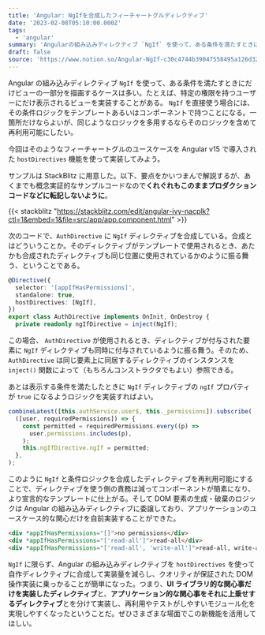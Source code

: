 ```yaml
---
title: 'Angular: NgIfを合成したフィーチャートグルディレクティブ'
date: '2023-02-08T05:10:00.000Z'
tags:
  - 'angular'
summary: 'Angularの組み込みディレクティブ `NgIf` を使って、ある条件を満たすときにだけビューの一部分を描画するケースは多い。今回はそのようなフィーチャートグルのユースケースをAngular v15で導入された `hostDirectives` 機能を使って実装してみよう。'
draft: false
source: 'https://www.notion.so/Angular-NgIf-c30c4744b39047558495a126d32ad0d9'
---
```


Angular の組み込みディレクティブ `NgIf` を使って、ある条件を満たすときにだけビューの一部分を描画するケースは多い。たとえば、特定の権限を持つユーザーにだけ表示されるビューを実装することがある。 `NgIf` を直接使う場合には、その条件ロジックをテンプレートあるいはコンポーネントで持つことになる。一箇所だけならよいが、同じようなロジックを多用するならそのロジックを含めて再利用可能にしたい。

今回はそのようなフィーチャートグルのユースケースを Angular v15 で導入された `hostDirectives` 機能を使って実装してみよう。

サンプルは StackBlitz に用意した。以下、要点をかいつまんで解説するが、あくまでも概念実証的なサンプルコードなので**くれぐれもこのままプロダクションコードなどに転記しないように**。

{{< stackblitz "https://stackblitz.com/edit/angular-ivy-nacplk?ctl=1&embed=1&file=src/app/app.component.html" >}}

次のコードで、`AuthDirective` に `NgIf` ディレクティブを合成している。合成とはどういうことか。そのディレクティブがテンプレートで使用されるとき、あたかも合成されたディレクティブも同じ位置に使用されているかのように振る舞う、ということである。

```typescript
@Directive({
  selector: '[appIfHasPermissions]',
  standalone: true,
  hostDirectives: [NgIf],
})
export class AuthDirective implements OnInit, OnDestroy {
  private readonly ngIfDirective = inject(NgIf);
```

この場合、 `AuthDirective` が使用されるとき、ディレクティブが付与された要素に `NgIf` ディレクティブも同時に付与されているように振る舞う。そのため、 `AuthDirective` は同じ要素上に同居するディレクティブのインスタンスを `inject()` 関数によって（もちろんコンストラクタでもよい）参照できる。

あとは表示する条件を満たしたときに `NgIf` ディレクティブの `ngIf` プロパティが `true` になるようロジックを実装すればよい。

```typescript
combineLatest([this.authService.user$, this._permissions]).subscribe(
  ([user, requiredPermissions]) => {
    const permitted = requiredPermissions.every((p) =>
      user.permissions.includes(p),
    );
    this.ngIfDirective.ngIf = permitted;
  },
);
```

このように `NgIf` と条件ロジックを合成したディレクティブを再利用可能にすることで、ディレクティブを使う側の責務は減ってコンポーネントが簡素になり、より宣言的なテンプレートに仕上がる。そして DOM 要素の生成・破棄のロジックは Angular の組み込みディレクティブに委譲しており、アプリケーションのユースケース的な関心だけを自前実装することができた。

```html
<div *appIfHasPermissions="[]">no permissions</div>
<div *appIfHasPermissions="['read-all']">read-all</div>
<div *appIfHasPermissions="['read-all', 'write-all']">read-all, write-all</div>
```

`NgIf` に限らず、Angular の組み込みディレクティブを `hostDirectives` を使って自作ディレクティブに合成して実装量を減らし、クオリティが保証された DOM 操作実装に乗っかることが簡単になった。つまり、**UI ライブラリ的な関心事だけを実装したディレクティブ**と、**アプリケーション的な関心事をそれに上乗せするディレクティブ**とを分けて実装し、再利用やテストがしやすいモジュール化を実現しやすくなったということだ。ぜひさまざまな場面でこの新機能を活用してほしい。

